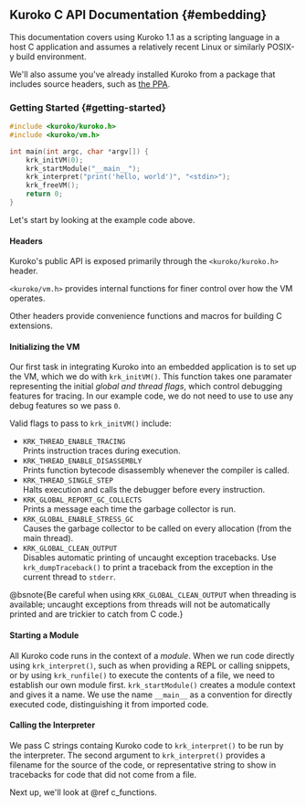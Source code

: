 ## Kuroko C API Documentation {#embedding}

This documentation covers using Kuroko 1.1 as a scripting language in a host C application and assumes a relatively recent Linux or similarly POSIX-y build environment.

We'll also assume you've already installed Kuroko from a package that includes source headers, such as [the PPA](https://launchpad.net/~k-lange/+archive/ubuntu/kuroko/).

### Getting Started {#getting-started}

```c
#include <kuroko/kuroko.h>
#include <kuroko/vm.h>

int main(int argc, char *argv[]) {
    krk_initVM(0);
    krk_startModule("__main__");
    krk_interpret("print('hello, world')", "<stdin>");
    krk_freeVM();
    return 0;
}
```

Let's start by looking at the example code above.

#### Headers

Kuroko's public API is exposed primarily through the `<kuroko/kuroko.h>` header.

`<kuroko/vm.h>` provides internal functions for finer control over how the VM operates.

Other headers provide convenience functions and macros for building C extensions.

#### Initializing the VM

Our first task in integrating Kuroko into an embedded application is to set up the VM, which we do with `krk_initVM()`. This function takes one paramater representing the initial _global and thread flags_, which control debugging features for tracing. In our example code, we do not need to use to use any debug features so we pass `0`.

Valid flags to pass to `krk_initVM()` include:

- `KRK_THREAD_ENABLE_TRACING`  
Prints instruction traces during execution.
- `KRK_THREAD_ENABLE_DISASSEMBLY`  
Prints function bytecode disassembly whenever the compiler is called.
- `KRK_THREAD_SINGLE_STEP`  
Halts execution and calls the debugger before every instruction.
- `KRK_GLOBAL_REPORT_GC_COLLECTS`  
Prints a message each time the garbage collector is run.
- `KRK_GLOBAL_ENABLE_STRESS_GC`  
Causes the garbage collector to be called on every allocation (from the main thread).
- `KRK_GLOBAL_CLEAN_OUTPUT`  
Disables automatic printing of uncaught exception tracebacks. Use `krk_dumpTraceback()` to print a traceback from the exception in the current thread to `stderr`.

@bsnote{Be careful when using `KRK_GLOBAL_CLEAN_OUTPUT` when threading is available; uncaught exceptions from threads will not be automatically printed and are trickier to catch from C code.}

#### Starting a Module

All Kuroko code runs in the context of a _module_. When we run code directly using `krk_interpret()`, such as when providing a REPL or calling snippets, or by using `krk_runfile()` to execute the contents of a file, we need to establish our own module first. `krk_startModule()` creates a module context and gives it a name. We use the name `__main__` as a convention for directly executed code, distinguishing it from imported code.

#### Calling the Interpreter

We pass C strings containg Kuroko code to `krk_interpret()` to be run by the interpreter. The second argument to `krk_interpret()` provides a filename for the source of the code, or representative string to show in tracebacks for code that did not come from a file.

Next up, we'll look at @ref c_functions.
